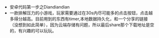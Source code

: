  -  安卓代码第一步之Diandiandian
 - 一款排解压力的小游戏，玩家需要通过在30s内尽可能多的点击按钮，点击越多得分越高。目前用到的东西有timer,本地数据持久化，和一个分享的链接（没想到如此简单），因为云端存储有问题，所以最后share那个下载地址是空的，有兴趣的可以玩玩。
